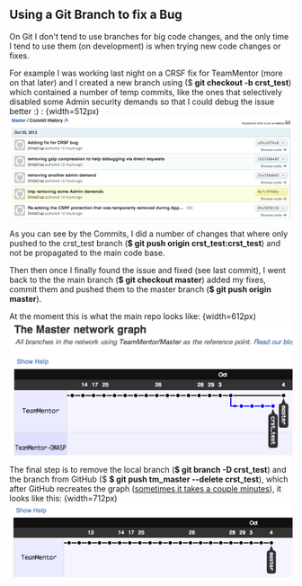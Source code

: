 ##  Using a Git Branch to fix a Bug

On Git I don't tend to use branches for big code changes, and the only time I tend to use them (on development) is when trying new code changes or fixes.

For example I was working last night on a CRSF fix for TeamMentor (more on that later) and I created a new branch using ($ **git checkout -b crst_test**) which contained a number of temp commits, like the ones that selectively disabled some Admin security demands so that I could debug the issue better :) :
{width=512px)
![](images/Screen_Shot_2012-10-04_at_14_56_56.png)

As you can see by the Commits, I did a number of changes that where only pushed to the crst_test branch (**$ git push origin crst_test:crst_test**) and not be propagated to the main code base.

Then then once I finally found the issue and fixed (see last commit), I went back to the the main branch (**$ git checkout master**) added my fixes, commit them and pushed them to the master branch (**$ git push origin master**).

At the moment this is what the main repo looks like:
{width=612px)
![](images/Screen_Shot_2012-10-04_at_14_53_17.png)

The final step is to remove the local branch (**$ git branch -D crst_test**) and the branch from GitHub ($ **$ git push tm_master --delete crst_test**), which after GitHub recreates the graph ([sometimes it takes a couple minutes](http://stackoverflow.com/questions/12729317/force-github-network-graph-refresh)), it looks like this:
{width=712px)
![](images/Screen_Shot_2012-10-04_at_15_17_13.png)
